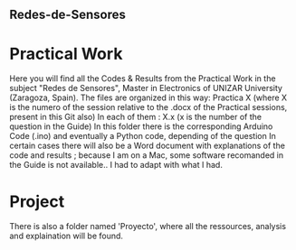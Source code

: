 ## Redes-de-Sensores

# Practical Work

Here you will find all the Codes & Results from the Practical Work in the subject "Redes de Sensores", Master in Electronics of UNIZAR University (Zaragoza, Spain). 
The files are organized in this way: Practica X (where X is the numero of the session relative to the .docx of the Practical sessions, present in this Git also)
In each of them : X.x (x is the number of the question in the Guide)
In this folder there is the corresponding Arduino Code (.ino) and eventually a Python code, depending of the question
In certain cases there will also be a Word document with explanations of the code and results ; because I am on a Mac, some software recomanded in the Guide is not available.. I had to adapt with what I had. 

# Project

There is also a folder named 'Proyecto', where all the ressources, analysis and explaination will be found.
